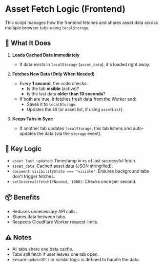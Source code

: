 # Asset Fetch Logic (Frontend)

This script manages how the frontend fetches and shares asset data across multiple browser tabs using `localStorage`.

## 🔧 What It Does

1. **Loads Cached Data Immediately**

   - If data exists in `localStorage` (`asset_data`), it's loaded right away.

2. **Fetches New Data (Only When Needed)**

   - Every **1 second**, the code checks:
     - Is the tab **visible** (active)?
     - Is the last data **older than 10 seconds**?
   - If both are true, it fetches fresh data from the Worker and:
     - Saves it to `localStorage`.
     - Updates the UI (or asset list, if using `assetList`).

3. **Keeps Tabs in Sync**
   - If another tab updates `localStorage`, this tab listens and auto-updates the data (via the `storage` event).

## 🧠 Key Logic

- `asset_last_updated`: Timestamp in `ms` of last successful fetch.
- `asset_data`: Cached asset data (JSON stringified).
- `document.visibilityState === "visible"`: Ensures background tabs don't trigger fetches.
- `setInterval(fetchIfNeeded, 1000)`: Checks once per second.

## 📦 Benefits

- Reduces unnecessary API calls.
- Shares data between tabs.
- Respects Cloudflare Worker request limits.

## ⚠️ Notes

- All tabs share one data cache.
- Tabs still fetch if user leaves one tab open.
- Ensure `updateUI()` or similar logic is defined to handle the data.
